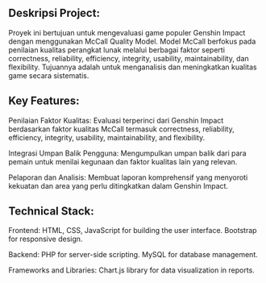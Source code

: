 <h2>Deskripsi Project: </h2>

Proyek ini bertujuan untuk mengevaluasi game populer Genshin Impact dengan menggunakan McCall Quality Model. Model McCall berfokus pada penilaian kualitas perangkat lunak melalui berbagai faktor seperti correctness, reliability, efficiency, integrity, usability, maintainability, dan flexibility. Tujuannya adalah untuk menganalisis dan meningkatkan kualitas game secara sistematis.

<h2>Key Features:</h2>

Penilaian Faktor Kualitas:
Evaluasi terperinci dari Genshin Impact berdasarkan faktor kualitas McCall termasuk correctness, reliability, efficiency, integrity, usability, maintainability, and flexibility.

Integrasi Umpan Balik Pengguna:
Mengumpulkan umpan balik dari para pemain untuk menilai kegunaan dan faktor kualitas lain yang relevan.

Pelaporan dan Analisis:
Membuat laporan komprehensif yang menyoroti kekuatan dan area yang perlu ditingkatkan dalam Genshin Impact.

<h2>Technical Stack:</h2>

Frontend:
HTML, CSS, JavaScript for building the user interface.
Bootstrap for responsive design.

Backend:
PHP for server-side scripting.
MySQL for database management.

Frameworks and Libraries:
Chart.js library for data visualization in reports.
